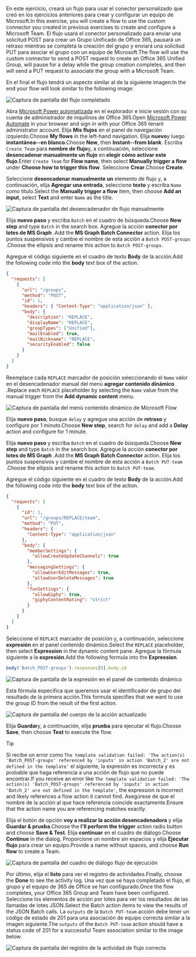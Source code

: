 <!-- markdownlint-disable MD002 MD041 -->

<span data-ttu-id="c443d-101">En este ejercicio, creará un flujo para usar el conector personalizado que creó en los ejercicios anteriores para crear y configurar un equipo de Microsoft.</span><span class="sxs-lookup"><span data-stu-id="c443d-101">In this exercise, you will create a flow to use the custom connector you created in previous exercises to create and configure a Microsoft Team.</span></span> <span data-ttu-id="c443d-102">El flujo usará el conector personalizado para enviar una solicitud POST para crear un Grupo Unificado de Office 365, pausará un retraso mientras se completa la creación del grupo y enviará una solicitud PUT para asociar el grupo con un equipo de Microsoft.</span><span class="sxs-lookup"><span data-stu-id="c443d-102">The flow will use the custom connector to send a POST request to create an Office 365 Unified Group, will pause for a delay while the group creation completes, and then will send a PUT request to associate the group with a Microsoft Team.</span></span>

<span data-ttu-id="c443d-103">En el final el flujo tendrá un aspecto similar al de la siguiente imagen:</span><span class="sxs-lookup"><span data-stu-id="c443d-103">In the end your flow will look similar to the following image:</span></span>

![Captura de pantalla del flujo completado](./images/completed-flow.png)

<span data-ttu-id="c443d-105">Abra [Microsoft Power automatizada](https://flow.microsoft.com) en el explorador e inicie sesión con su cuenta de administrador de inquilinos de Office 365.</span><span class="sxs-lookup"><span data-stu-id="c443d-105">Open [Microsoft Power Automate](https://flow.microsoft.com) in your browser and sign in with your Office 365 tenant administrator account.</span></span> <span data-ttu-id="c443d-106">Elija **Mis flujos** en el panel de navegación izquierdo.</span><span class="sxs-lookup"><span data-stu-id="c443d-106">Choose **My flows** in the left-hand navigation.</span></span> <span data-ttu-id="c443d-107">Elija **nuevo**y luego **instantánea--en blanco**.</span><span class="sxs-lookup"><span data-stu-id="c443d-107">Choose **New**, then **Instant--from blank**.</span></span> <span data-ttu-id="c443d-108">Escriba `Create Team` para **nombre de flujo**y, a continuación, seleccione **desencadenar manualmente un flujo** en **elegir cómo activar este flujo**.</span><span class="sxs-lookup"><span data-stu-id="c443d-108">Enter `Create Team` for **Flow name**, then select **Manually trigger a flow** under **Choose how to trigger this flow**.</span></span> <span data-ttu-id="c443d-109">Seleccione **Crear**.</span><span class="sxs-lookup"><span data-stu-id="c443d-109">Choose **Create**.</span></span>

<span data-ttu-id="c443d-110">Seleccione **desencadenar manualmente un** elemento de flujo y, a continuación, elija **Agregar una entrada**, seleccione **texto** y escriba `Name` como título.</span><span class="sxs-lookup"><span data-stu-id="c443d-110">Select the **Manually trigger a flow** item, then choose **Add an input**, select **Text** and enter `Name` as the title.</span></span>

![Captura de pantalla del desencadenador de flujo manualmente](./images/manually-trigger.png)

<span data-ttu-id="c443d-112">Elija **nuevo paso** y escriba `Batch` en el cuadro de búsqueda.</span><span class="sxs-lookup"><span data-stu-id="c443d-112">Choose **New step** and type `Batch` in the search box.</span></span> <span data-ttu-id="c443d-113">Agregue la acción **conector por lotes de MS Graph** .</span><span class="sxs-lookup"><span data-stu-id="c443d-113">Add the **MS Graph Batch Connector** action.</span></span> <span data-ttu-id="c443d-114">Elija los puntos suspensivos y cambie el nombre de esta acción a `Batch POST-groups` .</span><span class="sxs-lookup"><span data-stu-id="c443d-114">Choose the ellipsis and rename this action to `Batch POST-groups`.</span></span>

<span data-ttu-id="c443d-115">Agregue el código siguiente en el cuadro de texto **Body** de la acción.</span><span class="sxs-lookup"><span data-stu-id="c443d-115">Add the following code into the **body** text box of the action.</span></span>

```json
{
  "requests": [
    {
      "url": "/groups",
      "method": "POST",
      "id": 1,
      "headers": { "Content-Type": "application/json" },
      "body": {
        "description": "REPLACE",
        "displayName": "REPLACE",
        "groupTypes": ["Unified"],
        "mailEnabled": true,
        "mailNickname": "REPLACE",
        "securityEnabled": false
      }
    }
  ]
}
```

<span data-ttu-id="c443d-116">Reemplace cada `REPLACE` marcador de posición seleccionando el `Name` valor en el desencadenador manual del menú **agregar contenido dinámico** .</span><span class="sxs-lookup"><span data-stu-id="c443d-116">Replace each `REPLACE` placeholder by selecting the `Name` value from the manual trigger from the **Add dynamic content** menu.</span></span>

![Captura de pantalla del menú contenido dinámico de Microsoft Flow](./images/dynamic-content.png)

<span data-ttu-id="c443d-118">Elija **nuevo paso**, busque `delay` y agregue una acción de **retraso** y configure por 1 minuto.</span><span class="sxs-lookup"><span data-stu-id="c443d-118">Choose **New step**, search for `delay` and add a **Delay** action and configure for 1 minute.</span></span>

<span data-ttu-id="c443d-119">Elija **nuevo paso** y escriba `Batch` en el cuadro de búsqueda.</span><span class="sxs-lookup"><span data-stu-id="c443d-119">Choose **New step** and type `Batch` in the search box.</span></span> <span data-ttu-id="c443d-120">Agregue la acción **conector por lotes de MS Graph** .</span><span class="sxs-lookup"><span data-stu-id="c443d-120">Add the **MS Graph Batch Connector** action.</span></span> <span data-ttu-id="c443d-121">Elija los puntos suspensivos y cambie el nombre de esta acción a `Batch PUT-team` .</span><span class="sxs-lookup"><span data-stu-id="c443d-121">Choose the ellipsis and rename this action to `Batch PUT-team`.</span></span>

<span data-ttu-id="c443d-122">Agregue el código siguiente en el cuadro de texto **Body** de la acción.</span><span class="sxs-lookup"><span data-stu-id="c443d-122">Add the following code into the **body** text box of the action.</span></span>

```json
{
  "requests": [
    {
      "id": 1,
      "url": "/groups/REPLACE/team",
      "method": "PUT",
      "headers": {
        "Content-Type": "application/json"
      },
      "body": {
        "memberSettings": {
          "allowCreateUpdateChannels": true
        },
        "messagingSettings": {
          "allowUserEditMessages": true,
          "allowUserDeleteMessages": true
        },
        "funSettings": {
          "allowGiphy": true,
          "giphyContentRating": "strict"
        }
      }
    }
  ]
}
```

<span data-ttu-id="c443d-123">Seleccione el `REPLACE` marcador de posición y, a continuación, seleccione **expresión** en el panel contenido dinámico.</span><span class="sxs-lookup"><span data-stu-id="c443d-123">Select the `REPLACE` placeholder, then select **Expression** in the dynamic content pane.</span></span> <span data-ttu-id="c443d-124">Agregue la fórmula siguiente a la **expresión**.</span><span class="sxs-lookup"><span data-stu-id="c443d-124">Add the following formula into the **Expression**.</span></span>

```js
body('Batch_POST-groups').responses[0].body.id
```

![Captura de pantalla de la expresión en el panel de contenido dinámico](./images/flow-formula.png)

<span data-ttu-id="c443d-126">Esta fórmula especifica que queremos usar el identificador de grupo del resultado de la primera acción.</span><span class="sxs-lookup"><span data-stu-id="c443d-126">This formula specifies that we want to use the group ID from the result of the first action.</span></span>

![Captura de pantalla del cuerpo de la acción actualizado](./images/updated-body.png)

<span data-ttu-id="c443d-128">Elija **Guardar**y, a continuación, elija **prueba** para ejecutar el flujo.</span><span class="sxs-lookup"><span data-stu-id="c443d-128">Choose **Save**, then choose **Test** to execute the flow.</span></span>

> [!TIP]
> <span data-ttu-id="c443d-129">Si recibe un error como `The template validation failed: 'The action(s) 'Batch_POST-groups' referenced by 'inputs' in action 'Batch_2' are not defined in the template'` el siguiente, la expresión es incorrecta y es probable que haga referencia a una acción de flujo que no puede encontrar.</span><span class="sxs-lookup"><span data-stu-id="c443d-129">If you receive an error like `The template validation failed: 'The action(s) 'Batch_POST-groups' referenced by 'inputs' in action 'Batch_2' are not defined in the template'`, the expression is incorrect and likely references a flow action it cannot find.</span></span> <span data-ttu-id="c443d-130">Asegúrese de que el nombre de la acción al que hace referencia coincide exactamente.</span><span class="sxs-lookup"><span data-stu-id="c443d-130">Ensure that the action name you are referencing matches exactly.</span></span>

<span data-ttu-id="c443d-131">Elija el botón de opción **voy a realizar la acción desencadenadora** y elija **Guardar & prueba**.</span><span class="sxs-lookup"><span data-stu-id="c443d-131">Choose the **I'll perform the trigger** action radio button and choose **Save & Test**.</span></span> <span data-ttu-id="c443d-132">Elija **continuar** en el cuadro de diálogo.</span><span class="sxs-lookup"><span data-stu-id="c443d-132">Choose **Continue** in the dialog.</span></span> <span data-ttu-id="c443d-133">Proporcione un nombre sin espacios y elija **Ejecutar flujo** para crear un equipo.</span><span class="sxs-lookup"><span data-stu-id="c443d-133">Provide a name without spaces, and choose **Run flow** to create a Team.</span></span>

![Captura de pantalla del cuadro de diálogo flujo de ejecución](./images/run-flow.png)

<span data-ttu-id="c443d-135">Por último, elija el **listo** para ver el registro de actividades.</span><span class="sxs-lookup"><span data-stu-id="c443d-135">Finally, choose the **Done** to see the activity log.</span></span> <span data-ttu-id="c443d-136">Una vez que se haya completado el flujo, el grupo y el equipo de 365 de Office se han configurado.</span><span class="sxs-lookup"><span data-stu-id="c443d-136">Once the flow completes, your Office 365 Group and Team have been configured.</span></span> <span data-ttu-id="c443d-137">Seleccione los elementos de acción por lotes para ver los resultados de las llamadas de lotes JSON.</span><span class="sxs-lookup"><span data-stu-id="c443d-137">Select the Batch action items to view the results of the JSON Batch calls.</span></span> <span data-ttu-id="c443d-138">La `outputs` de la `Batch PUT-team` acción debe tener un código de estado de 201 para una asociación de equipo correcta similar a la imagen siguiente.</span><span class="sxs-lookup"><span data-stu-id="c443d-138">The `outputs` of the `Batch PUT-team` action should have a status code of 201 for a successful Team association similar to the image below.</span></span>

![Captura de pantalla del registro de la actividad de flujo correcta](./images/success.png)
